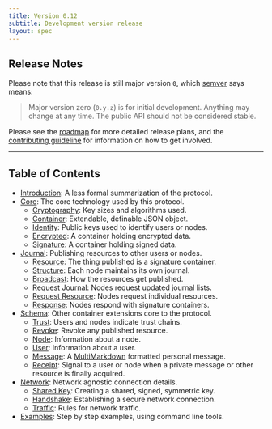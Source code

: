 ```yaml
---
title: Version 0.12
subtitle: Development version release
layout: spec
---
```


## Release Notes

Please note that this release is still major version `0`, which [semver][semver]
says means:

> Major version zero (`0.y.z`) is for initial development. Anything may change
> at any time. The public API should not be considered stable.

Please see the [roadmap](/roadmap) for more detailed release plans,
and the [contributing guideline](/contributing) for information
on how to get involved.

---

## Table of Contents

* [Introduction](./introduction): A less formal summarization of the protocol.
* [Core](./core): The core technology used by this protocol.
	- [Cryptography](./core/cryptography): Key sizes and algorithms used.
	- [Container](./core/container): Extendable, definable JSON object.
	- [Identity](./core/identity): Public keys used to identify users or nodes.
	- [Encrypted](./core/container): A container holding encrypted data.
	- [Signature](./core/signature): A container holding signed data.
* [Journal](./journal): Publishing resources to other users or nodes.
	- [Resource](./journal/resource): The thing published is a signature container.
	- [Structure](./journal/structure): Each node maintains its own journal.
	- [Broadcast](./journal/broadcast): How the resources get published.
	- [Request Journal](./journal/request_journal): Nodes request updated journal lists.
	- [Request Resource](./journal/request_resource): Nodes request individual resources.
	- [Response](./journal/response): Nodes respond with signature containers.
* [Schema](./schema): Other container extensions core to the protocol.
	- [Trust](./schema/trust): Users and nodes indicate trust chains.
	- [Revoke](./schema/revoke): Revoke any published resource.
	- [Node](./schema/node): Information about a node.
	- [User](./schema/user): Information about a user.
	- [Message](./schema/message): A [MultiMarkdown][multimark] formatted personal message.
	- [Receipt](./schema/receipt): Signal to a user or node when a private message
		or other resource is finally acquired.
* [Network](./network): Network agnostic connection details.
	- [Shared Key](./network/shared_key): Creating a shared, signed, symmetric key.
	- [Handshake](./network/handshake): Establishing a secure network connection.
	- [Traffic](./network/traffic): Rules for network traffic.
* [Examples](./example): Step by step examples, using command line tools.


[semver]: http://semver.org/
[multimark]: https://en.wikipedia.org/wiki/MultiMarkdown
